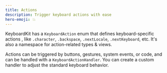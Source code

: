 ```yaml
---
title: Actions
description: Trigger keyboard actions with ease
hero-emoji: 💥
---
```


KeyboardKit has a ``KeyboardAction`` enum that defines keyboard-specific actions , like ``.character``, ``.backspace``, ``.nextLocale``, ``.nextKeyboard``, etc. It's also a namespace for action-related types & views.

Actions can be triggered by buttons, gestures, system events, or code, and can be handled with a ``KeyboardActionHandler``. You can create a custom handler to adjust the standard keyboard behavior.


[Pro]: /pro
